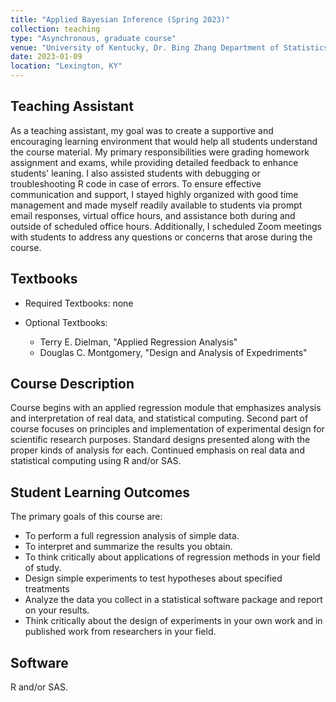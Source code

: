 ```yaml
---
title: "Applied Bayesian Inference (Spring 2023)"
collection: teaching
type: "Asynchronous, graduate course"
venue: "University of Kentucky, Dr. Bing Zhang Department of Statistics"
date: 2023-01-09
location: "Lexington, KY"
---
```


## Teaching Assistant
As a teaching assistant, my goal was to create a supportive and encouraging learning environment that would help all students understand the course material. My primary responsibilities were grading homework assignment and exams, while providing detailed feedback to enhance students' leaning. I also assisted students with debugging or troubleshooting R code in case of errors. To ensure effective communication and support, I stayed highly organized with good time management and made myself readily available to students via prompt email responses, virtual office hours, and assistance both during and outside of scheduled office hours. Additionally, I scheduled Zoom meetings with students to address any questions or concerns that arose during the course.

## Textbooks
* Required Textbooks: none
* Optional Textbooks:

     + Terry E. Dielman, "Applied Regression Analysis"
     + Douglas C. Montgomery, "Design and Analysis of Expedriments"

## Course Description
Course begins with an applied regression module that emphasizes analysis and interpretation of real data, and statistical computing. Second part of course focuses on principles and implementation of experimental design for scientific research purposes. Standard designs presented along with the proper kinds of analysis for each. Continued emphasis on real data and statistical computing using R and/or SAS.

## Student Learning Outcomes
The primary goals of this course are:

* To perform a full regression analysis of simple data.
* To interpret and summarize the results you obtain.
* To think critically about applications of regression methods in your field of study.
* Design simple experiments to test hypotheses about specified treatments
* Analyze the data you collect in a statistical software package and report on your results.
* Think critically about the design of experiments in your own work and in published work from researchers in your field. 

## Software
R and/or SAS.
